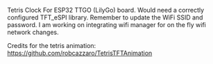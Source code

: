 Tetris Clock For ESP32 TTGO (LilyGo) board. Would need a correctly configured TFT_eSPI library. Remember to update the WiFi SSID and password. I am working on integrating wifi manager for on the fly wifi network changes. 

Credits for the tetris animation: https://github.com/robcazzaro/TetrisTFTAnimation
